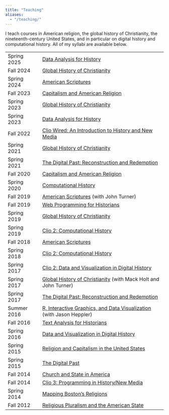 ```yaml
---
title: "Teaching"
aliases:
  - "/teaching/"
---
```


I teach courses in American religion, the global history of Christianity, the nineteenth-century United States, and in particular on digital history and computational history. All of my syllabi are available below.

<table id="syllabus-list" class="date-list-table table table-borderless align-top">
  <tr><td class="semester">Spring 2025</td> <td><a href="/courses/data.2025/">Data Analysis for History</a></td></tr>
  <tr><td class="semester">Fall 2024</td> <td><a href="https://canvas.gmu.edu/courses/25783/">Global History of Christianity</a></td></tr>
  <tr><td class="semester">Spring 2024</td> <td><a href="/courses/scriptures.2024/">American Scriptures</a></td></tr>
  <tr><td class="semester">Fall 2023</td> <td><a href="/courses/capitalism.2023/">Capitalism and American Religion</a></td></tr>
  <tr><td class="semester">Spring 2023</td> <td><a href="/courses/christianity.2023/">Global History of Christianity</a></td></tr>
  <tr><td class="semester">Spring 2023</td> <td><a href="/courses/data.2023/">Data Analysis for History</a></td></tr>
  <tr><td class="semester">Fall 2022</td> <td><a href="/courses/clio1.2022/">Clio Wired: An Introduction to History and New Media</a></td></tr>
  <tr><td class="semester">Spring 2021</td> <td><a href="/courses/christianity.2021/">Global History of Christianity</a></td></tr>
  <tr><td class="semester">Spring 2021</td> <td><a href="/courses/digital-past.2021/">The Digital Past: Reconstruction and Redemption</a></td></tr>
  <tr><td class="semester">Fall 2020</td> <td><a href="/courses/capitalism.2020/">Capitalism and American Religion</a></td></tr>
  <tr><td class="semester">Spring 2020</td> <td><a href="/courses/data.2020/">Computational History</a></td></tr>
  <tr><td class="semester">Fall 2019</td> <td><a href="//files.lincolnmullen.com/american-scriptures.fall2019.pdf">American Scriptures</a> (with John Turner)</td></tr>
  <tr><td class="semester">Fall 2019</td> <td><a href="/courses/programming.2019/">Web Programming for Historians</a></td></tr>
  <tr><td class="semester">Spring 2019</td> <td><a href="/courses/christianity.2019/">Global History of Christianity</a></td></tr>
  <tr><td class="semester">Spring 2019</td> <td><a href="/courses/clio2.2019/">Clio 2: Computational History</a></td></tr>
  <tr><td class="semester">Fall 2018</td> <td><a href="/courses/scriptures.2018/">American Scriptures</a></td></tr>
  <tr><td class="semester">Spring 2018</td> <td><a href="/courses/clio2.2018/">Clio 2: Computational History</a></td></tr>
  <tr><td class="semester">Spring 2017</td> <td><a href="/courses/clio2.2017/">Clio 2: Data and Visualization in Digital History</a></td></tr>
  <tr><td class="semester">Spring 2017</td> <td><a href="//files.lincolnmullen.com/Global-History-Christianity.spring-2017.pdf">Global History of Christianity</a> (with Mack Holt and John Turner)</td></tr>
  <tr><td class="semester">Spring 2017</td> <td><a href="/courses/digital-past.2017/">The Digital Past: Reconstruction and Redemption</a></td></tr>
  <tr><td class="semester">Summer 2016</td> <td><a href="//files.lincolnmullen.com/Heppler_Mullen-DHSI.pdf">R, Interactive Graphics, and Data Visualization</a> (with Jason Heppler)</td></tr>
  <tr><td class="semester">Fall 2016</td> <td><a href="/courses/text-analysis.2016/">Text Analysis for Historians</a></td></tr>
  <tr><td class="semester">Spring 2016</td> <td><a href="/courses/data-dh.2016/">Data and Visualization in Digital History</a></td></tr>
  <tr><td class="semester">Spring 2015</td> <td><a href="/courses/religion-capitalism.2015/">Religion and Capitalism in the United States</a></td></tr>
  <tr><td class="semester">Spring 2015</td> <td><a href="/courses/digital-past-2015/">The Digital Past</a></td></tr>
  <tr><td class="semester">Fall 2014</td> <td><a href="/courses/church-state.2014/">Church and State in America</a></td></tr>
  <tr><td class="semester">Fall 2014</td> <td><a href="/courses/clio3.2014/">Clio 3: Programming in History/New Media</a></td></tr>
  <tr><td class="semester">Spring 2014</td> <td><a href="//files.lincolnmullen.com/religion-19c-dh.pdf">Mapping Boston&rsquo;s Religions</a></td></tr>
  <tr><td class="semester">Fall 2012</td> <td><a href="//files.lincolnmullen.com/religious-pluralism.syllabus.2012-fall.pdf">Religious Pluralism and the American State</a></td></tr>
</table>
